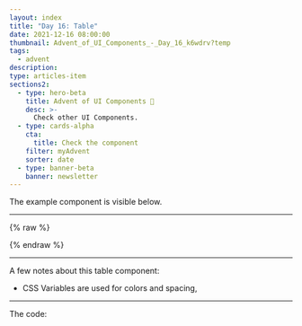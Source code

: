 ```yaml
---
layout: index
title: "Day 16: Table"
date: 2021-12-16 08:00:00
thumbnail: Advent_of_UI_Components_-_Day_16_k6wdrv?temp
tags:
  - advent
description:
type: articles-item
sections2:
  - type: hero-beta
    title: Advent of UI Components 🎄
    desc: >-
      Check other UI Components.
  - type: cards-alpha
    cta:
      title: Check the component
    filter: myAdvent
    sorter: date
  - type: banner-beta
    banner: newsletter
---
```




The example component is visible below.

---

{% raw %}

<style>
.advent- {
  --color-xmas-alpha: #f7efef;
  --color-xmas-beta: #d72621;
  --color-xmas-gamma: #639565;
}
</style>
{% endraw %}

---

A few notes about this table component:

- CSS Variables are used for colors and spacing,


---

The code:

```html

```

```css

```
